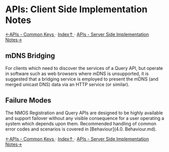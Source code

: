# APIs: Client Side Implementation Notes

[←APIs - Common Keys ](2.1._APIs_-_Common_Keys.md) · [ Index↑ ](..) · [APIs - Server Side Implementation Notes→](2.3._APIs_-_Server_Side_Implementation_Notes.md)



## mDNS Bridging

For clients which need to discover the services of a Query API, but operate in software such as web browsers where mDNS is unsupported, it is suggested that a bridging service is employed to present the mDNS (and merged unicast DNS) data via an HTTP service (or similar).

## Failure Modes

The NMOS Registration and Query APIs are designed to be highly available and support failover without any visible consequence for a user operating a system which depends upon them. Recommended handling of common error codes and scenarios is covered in [Behaviour](4.0. Behaviour.md).

[←APIs - Common Keys ](2.1._APIs_-_Common_Keys.md) · [ Index↑ ](..) · [APIs - Server Side Implementation Notes→](2.3._APIs_-_Server_Side_Implementation_Notes.md)

